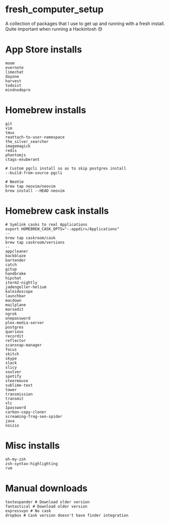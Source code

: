 # fresh_computer_setup
A collection of packages that I use to get up and running with a fresh install. Quite important when running a Hackintosh :sweat:

# App Store installs

```
moom
evernote
limechat
dayone
harvest
todoist
mindnodepro
```

# Homebrew installs

```
git 
vim 
tmux 
reattach-to-user-namespace 
the_silver_searcher 
imagemagick 
redis
phantomjs
ctags-exuberant

# Custom pgcli install so as to skip postgres install
--build-from-source pgcli

# NeoVim
brew tap neovim/neovim
brew install --HEAD neovim
```

# Homebrew cask installs

```
# Symlink casks to real Applications
export HOMEBREW_CASK_OPTS="--appdir=/Applications"
--
brew tap caskroom/cask
brew tap caskroom/versions
--
appcleaner
backblaze
bartender
catch
gitup
handbrake
hipchat
iterm2-nightly
jadengeller-helium
kaleidoscope
launchbar
macdown
mailplane
marsedit
ngrok
onepassword
plex-media-server
postgres
querious
recordit
reflector
scansnap-manager
focus
skitch
skype
slack
slicy
soulver
spotify
steermouse
sublime-text
tower
transmission
transmit
vlc
1password
carbon-copy-cloner
screaming-frog-seo-spider
java
noizio
```

# Misc installs

```
oh-my-zsh
zsh-syntax-highlighting
rvm
```

# Manual downloads

```
textexpander # Download older version
fantastical # Download older version
expressvpn # No cask
dropbox # Cask version doesn't have finder integration
```
